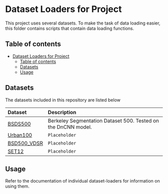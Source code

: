 # Dataset Loaders for Project

This project uses several datasets. To make the task of data loading easier, this folder contains scripts that contain data loading functions.

## Table of contents

- [Dataset Loaders for Project](#dataset-loaders-for-project)
    - [Table of contents](#table-of-contents)
    - [Datasets](#datasets)
    - [Usage](#usage)

## Datasets

The datasets included in this repository are listed below

| Dataset | Description |
| :--- | :---- |
| [BSDS500](./BSDS500/README.md) | Berkeley Segmentation Dataset 500. Tested on the DnCNN model. |
| [Urban100](./Urban100/README.md) | `Placeholder` |
| [BSD500_VDSR](./BSD500_VDSR/README.md) | `Placeholder` |
| [SET12](./SET12/README.md) | `Placeholder` |

## Usage

Refer to the documentation of individual dataset-loaders for information on using them.
